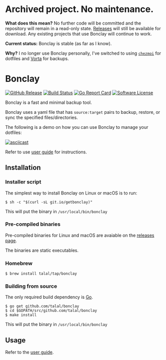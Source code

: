 # Archived project. No maintenance.

**What does this mean?** No further code will be committed and the repository
will remain in a read-only state. [Releases][releases] will still be available
for download. Any existing projects that use Bonclay will continue to work.

**Current status:** Bonclay is stable (as far as I know).

**Why?** I no longer use Bonclay personally, I've switched to using
[`chezmoi`](https://github.com/twpayne/chezmoi) for dotfiles and
[Vorta](https://github.com/borgbase/vorta) for backups.

# Bonclay

[![GitHub Release](https://img.shields.io/github/release/talal/bonclay.svg?style=flat-square)](https://github.com/talal/bonclay/releases/latest)
[![Build Status](https://img.shields.io/travis/talal/bonclay/master.svg?style=flat-square)](https://travis-ci.org/talal/bonclay)
[![Go Report Card](https://goreportcard.com/badge/github.com/talal/bonclay?style=flat-square)](https://goreportcard.com/report/github.com/talal/bonclay)
[![Software License](https://img.shields.io/github/license/talal/bonclay.svg?style=flat-square)](LICENSE)

Bonclay is a fast and minimal backup tool.

Bonclay uses a yaml file that has `source:target` pairs to backup, restore, or sync the specified files/directories.

The following is a demo on how you can use Bonclay to manage your dotfiles:

[![asciicast](https://asciinema.org/a/226247.svg)](https://asciinema.org/a/226247)

Refer to use [user guide](./docs/guide.md) for instructions.

## Installation

### Installer script

The simplest way to install Bonclay on Linux or macOS is to run:

```
$ sh -c "$(curl -sL git.io/getbonclay)"
```

This will put the binary in `/usr/local/bin/bonclay`

### Pre-compiled binaries

Pre-compiled binaries for Linux and macOS are avaiable on the
[releases page][releases].

[releases]: https://github.com/talal/bonclay/releases/latest

The binaries are static executables.

### Homebrew

```
$ brew install talal/tap/bonclay
```

### Building from source

The only required build dependency is [Go](https://golang.org/).

```
$ go get github.com/talal/bonclay
$ cd $GOPATH/src/github.com/talal/bonclay
$ make install
```

This will put the binary in `/usr/local/bin/bonclay`

## Usage

Refer to the [user guide](./docs/guide.md).

